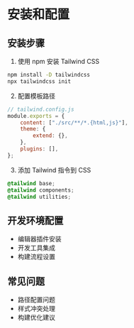 # 安装和配置

## 安装步骤

1. 使用 npm 安装 Tailwind CSS

```bash
npm install -D tailwindcss
npx tailwindcss init
```

2. 配置模板路径

```javascript
// tailwind.config.js
module.exports = {
    content: ["./src/**/*.{html,js}"],
    theme: {
        extend: {},
    },
    plugins: [],
};
```

3. 添加 Tailwind 指令到 CSS

```css
@tailwind base;
@tailwind components;
@tailwind utilities;
```

## 开发环境配置

-   编辑器插件安装
-   开发工具集成
-   构建流程设置

## 常见问题

-   路径配置问题
-   样式冲突处理
-   构建优化建议
